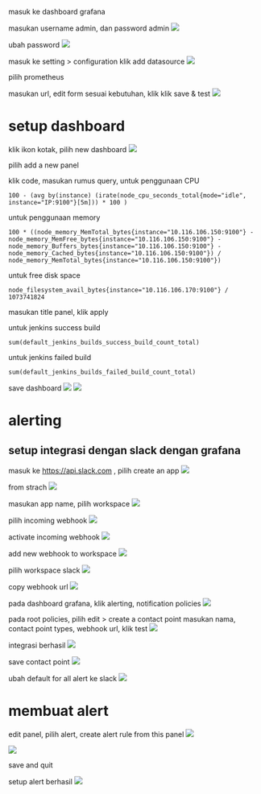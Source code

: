 masuk ke dashboard grafana

masukan username admin, dan password admin
![](.14setup_monitoring_images/ba1d670b.png)

ubah password
![](.14setup_monitoring_images/7a8528e0.png)

masuk ke setting > configuration 
klik add datasource
![](.14setup_monitoring_images/d6b8b8fe.png)

pilih prometheus

masukan url, edit form sesuai kebutuhan, klik klik save & test
![](.14setup_monitoring_images/d46b6129.png)

# setup dashboard

klik ikon kotak, pilih new dashboard
![](.14setup_monitoring_images/4a440da9.png)

pilih add a new panel

klik code, masukan rumus query, untuk penggunaan CPU
```shell
100 - (avg by(instance) (irate(node_cpu_seconds_total{mode="idle", instance="IP:9100"}[5m])) * 100 ) 
```

untuk penggunaan memory
```shell
100 * ((node_memory_MemTotal_bytes{instance="10.116.106.150:9100"} - node_memory_MemFree_bytes{instance="10.116.106.150:9100"} - node_memory_Buffers_bytes{instance="10.116.106.150:9100"} - node_memory_Cached_bytes{instance="10.116.106.150:9100"}) / node_memory_MemTotal_bytes{instance="10.116.106.150:9100"})
```

untuk free disk space
```shell
node_filesystem_avail_bytes{instance="10.116.106.170:9100"} / 1073741824
```
masukan title panel, klik apply

untuk jenkins success build
```shell
sum(default_jenkins_builds_success_build_count_total)
```

untuk jenkins failed build  
```shell
sum(default_jenkins_builds_failed_build_count_total)
```

save dashboard
![](.14setup_monitoring_images/1d3b25a4.png)
![](.14setup_monitoring_images/553cce44.png)

# alerting
## setup integrasi dengan slack dengan grafana
masuk ke https://api.slack.com , pilih create an app 
![](.14setup_monitoring_images/aaccfce0.png)

from strach
![](.14setup_monitoring_images/3d261ce8.png)

masukan app name, pilih workspace
![](.14setup_monitoring_images/e9f9eab4.png)

pilih incoming webhook
![](.14setup_monitoring_images/ddc981cc.png)

activate incoming webhook
![](.14setup_monitoring_images/c75e4496.png)

add new webhook to workspace
![](.14setup_monitoring_images/123042af.png)

pilih workspace slack
![](.14setup_monitoring_images/f919f375.png)

copy webhook url
![](.14setup_monitoring_images/546a34a4.png)

pada dashboard grafana, klik alerting, notification policies
![](.14setup_monitoring_images/3a369013.png)

pada root policies, pilih edit > create a contact point masukan nama, contact 
point types, webhook url, klik test 
![](.14setup_monitoring_images/68241b29.png)

integrasi berhasil
![](.14setup_monitoring_images/5dd347ad.png)

save contact point
![](.14setup_monitoring_images/869684d4.png)

ubah default for all alert ke slack
![](.14setup_monitoring_images/cbab3875.png)

# membuat alert
edit panel, pilih alert, create alert rule from this panel
![](.14setup_monitoring_images/2a0db2d3.png)

![](.14setup_monitoring_images/31fb6466.png)

save and quit

setup alert berhasil
![](.14setup_monitoring_images/9cd036c6.png)
